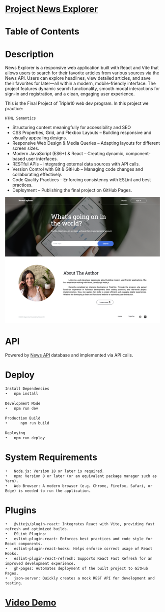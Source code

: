 

# [Project News Explorer](https://leticezwinger.github.io/News-Explorer/)

# Table of Contents

# Description
  News Explorer is a responsive web application built with React and Vite that allows users to search for their favorite articles from various sources via the News API. Users can explore headlines, view detailed articles, and save their favorites for later—all within a modern, mobile-friendly interface. The project features dynamic search functionality, smooth modal interactions for sign-in and registration, and a clean, engaging user experience.

This is the Final Project of Triple10 web dev program. In this project we practice:

	HTML Semantics
 * Structuring content meaningfully for accessibility and SEO
 * CSS Properties, Grid, and Flexbox Layouts – Building responsive and visually appealing designs.
 * Responsive Web Design & Media Queries – Adapting layouts for different screen sizes.
 * Modern JavaScript (ES6+) & React – Creating dynamic, component-based user interfaces.
 * RESTful APIs – Integrating external data sources with API calls.
 * Version Control with Git & GitHub – Managing code changes and collaborating effectively.
 * Code Quality Practices – Enforcing consistency with ESLint and best practices.
 * Deployment – Publishing the final project on GitHub Pages.

![desktop-view](/src/assets/newsexplorer.png)

# API

Powered by [News API](https://newsapi.org/) database and implemented via API calls.


# Deploy

	Install Dependencies
	•	npm install

	Development Mode
	•	npm run dev

	Production Build
	•      npm run build

	Deploying
	•	npm run deploy
	

# System Requirements
	•	Node.js: Version 18 or later is required.
	•	npm: Version 8 or later (or an equivalent package manager such as Yarn).
	•	Web Browser: A modern browser (e.g. Chrome, Firefox, Safari, or Edge) is needed to run the application.



# Plugins

	•	@vitejs/plugin-react: Integrates React with Vite, providing fast refresh and optimized builds.
	•	ESLint Plugins:
	•	eslint-plugin-react: Enforces best practices and code style for React components.
	•	eslint-plugin-react-hooks: Helps enforce correct usage of React Hooks.
	•	eslint-plugin-react-refresh: Supports React Fast Refresh for an improved development experience.
	•	gh-pages: Automates deployment of the built project to GitHub Pages.
	•	json-server: Quickly creates a mock REST API for development and testing.



# [Video Demo](https://youtu.be/VhNlEbHPNXg)


